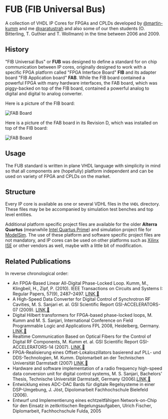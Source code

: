 # FUB (FIB Universal Bus)

A collection of VHDL IP Cores for FPGAs and CPLDs developed by [@martin-kumm](https://github.com/martin-kumm) and me [@xaratustrah](https://github.com/xaratustrah) and also some of our then students (O. Bitterling, T. Guthier and T. Wollmann) in the time between 2006 and 2009.

## History

"FIB Universal Bus" or **FUB** was designed to define a standard for on chip communication between IP cores, originally designed to work with a specific FPGA platform called "FPGA Interface Board" **FIB** and its adapter board "FIB Application board" **FAB**. While the FIB board contained a powerful FPGA with many hardware interfaces, the FAB board, which was piggy-backed on top of the FIB board, contained a powerful analog to digital and digital to analog converter.

Here is a picture of the FIB board:

![FAB Board](https://raw.githubusercontent.com/xaratustrah/VHDL\_Library/master/fib.png)

Here is a picture of the FAB board in its Revision D, which was installed on top of the FIB board:

![FAB Board](https://raw.githubusercontent.com/xaratustrah/VHDL\_Library/master/fab_revd.jpg)

## Usage

The FUB standard is written in plane VHDL language with simplicity in mind so that all components are (hopefully) platform independent and can be used on variety of FPGA and CPLDs on the market.

## Structure

Every IP core is available as one or several VDHL files in the `VHDL` directory. These files may be be accompanied by simulation test benches and top level entities.

Additional platform specific project files are available for the older **Alterra Quartus** (meanwhile [Intel Quartus Prime](https://www.intel.com/content/www/us/en/software/programmable/quartus-prime/overview.html)) and simulation project file for [ModelSim](https://www.mentor.com/products/fpga/verification-simulation/modelsim/). The use of these platform and software specific project files are not mandatory, and IP cores can be used on other platforms such as [Xilinx ISE](https://www.xilinx.com/products/design-tools/ise-design-suite.html) or other vendors as well, maybe with a little bit of modification.


## Related Publications
In reverse chronological order:

* An FPGA-Based Linear All-Digital Phase-Locked Loop. Kumm, M., Klingbeil, H., Zipf, P. (2010).  IEEE Transactions on Circuits and Systems I: Regular Papers, 57(9), 2487–2497. <a target="_blank" href="http://doi.org/10.1109/TCSI.2010.2046237">LINK &#128279;</a>
* A High-Speed Data Converter for Digital Control of Synchrotron RF Cavities, M. S. Sanjari et. al. GSI Scientific Report GSI-ACCELERATORS-07 (2009). <a target="_blank" href="https://repository.gsi.de/record/53522">LINK &#128279;</a>
* Digital Hilbert transformers for FPGA-based phase-locked loops, M. Kumm and M. S. Sanjari, International Conference on Field Programmable Logic and Applications FPL 2008, Heidelberg, Germany. <a href="http://dx.doi.org/10.1109/FPL.2008.4629940"
target="_blank">LINK &#128279;</a>
* Realtime Communication Based on Optical Fibers for the Control of Digital RF Components, M. Kumm et. al. GSI Scientific Report GSI-ACCELERATORS-14 (2007). <a target="_blank"
href="https://repository.gsi.de/record/53524">LINK
&#128279;</a>
* FPGA-Realisierung eines Offset-Lokaloszillators basierend auf PLL- und DDS-Technologien, M. Kumm. Diplomarbeit an der Technischen Universität Darmstadt (2007) <a target="_blank" href="http://www.martin-kumm.de/Diplomarbeit_Martin_Kumm_TUD_2007.pdf">LINK &#128279;</a>
* Hardware and software implementation of a radio frequency high-speed data conversion unit for digital control systems, M. S. Sanjari, Bachelors' Thesis, Technische Universität
Darmstadt, Germany (2006).<a href="http://repository.gsi.de/record/200271" target="_blank">LINK &#128279;</a>
* Entwicklung eines ADC-DAC Bards für digitale Regelsysteme in einer DSP-Umgebung, J. Jöst, Dipolomarbeit Fachhochschule Bielefeld (2006).
* Entwurf und Implementierung eines echtzeitfähigen Network-on-Chip für den Einsatz in zeitkritischen Regelungsaufgaben, Ulrich Fischer, Diplomarbeit, Fachhochschule Fulda, 2005